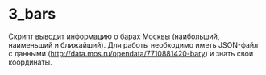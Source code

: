 # 3_bars
Скрипт выводит информацию о барах Москвы (наибольший, наименьший и ближайший).
Для работы необходимо иметь JSON-файл с данными (http://data.mos.ru/opendata/7710881420-bary) и знать свои координаты.
